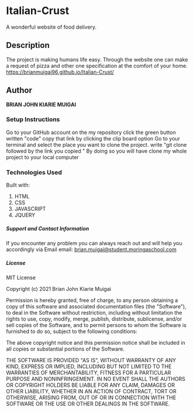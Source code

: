# Italian-Crust

A wonderful website of food delivery.


## Description
The project is making humans life easy. Through the website one can make a request of pizza and other one specification at the comfort of your home. https://brianmuigai96.github.io/Italian-Crust/


 ## Author
 **BRIAN JOHN KIARIE MUIGAI**

 ### Setup Instructions
Go to your GitHub account
on the my  repository click the green button written "code"
copy that link by clicking the clip board option
Go to your terminal and select the place you want to clone the project. write "git clone followed by the link you copied "
By doing so you will have clone my whole project to your local computer

### Technologies Used

Built with:
1. HTML
2. CSS
3. JAVASCRIPT
4. JQUERY

##### Support and Contact Information
If you encounter any problem you can always reach out and will help you accordingly via Email
email: brian.muigai@student.moringaschool.com

##### License

MIT License

Copyright (c) 2021 Brian John Kiarie Muigai

Permission is hereby granted, free of charge, to any person obtaining a copy
of this software and associated documentation files (the "Software"), to deal
in the Software without restriction, including without limitation the rights
to use, copy, modify, merge, publish, distribute, sublicense, and/or sell
copies of the Software, and to permit persons to whom the Software is
furnished to do so, subject to the following conditions:

The above copyright notice and this permission notice shall be included in all
copies or substantial portions of the Software.

THE SOFTWARE IS PROVIDED "AS IS", WITHOUT WARRANTY OF ANY KIND, EXPRESS OR
IMPLIED, INCLUDING BUT NOT LIMITED TO THE WARRANTIES OF MERCHANTABILITY,
FITNESS FOR A PARTICULAR PURPOSE AND NONINFRINGEMENT. IN NO EVENT SHALL THE
AUTHORS OR COPYRIGHT HOLDERS BE LIABLE FOR ANY CLAIM, DAMAGES OR OTHER
LIABILITY, WHETHER IN AN ACTION OF CONTRACT, TORT OR OTHERWISE, ARISING FROM,
OUT OF OR IN CONNECTION WITH THE SOFTWARE OR THE USE OR OTHER DEALINGS IN THE
SOFTWARE.
